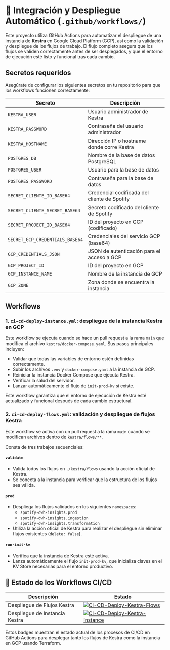 # 🔄 Integración y Despliegue Automático (`.github/workflows/`)

Este proyecto utiliza GitHub Actions para automatizar el despliegue de una instancia de **Kestra** en Google Cloud Platform (GCP), así como la validación y despliegue de los flujos de trabajo. El flujo completo asegura que los flujos se validen correctamente antes de ser desplegados, y que el entorno de ejecución esté listo y funcional tras cada cambio.



## Secretos requeridos
Asegúrate de configurar los siguientes secretos en tu repositorio para que los workflows funcionen correctamente:

| Secreto                      | Descripción                                           |
|-----------------------------|-------------------------------------------------------|
| `KESTRA_USER`               | Usuario administrador de Kestra                      |
| `KESTRA_PASSWORD`           | Contraseña del usuario administrador                 |
| `KESTRA_HOSTNAME`           | Dirección IP o hostname donde corre Kestra           |
| `POSTGRES_DB`               | Nombre de la base de datos PostgreSQL                |
| `POSTGRES_USER`             | Usuario para la base de datos                        |
| `POSTGRES_PASSWORD`         | Contraseña para la base de datos                     |
| `SECRET_CLIENTE_ID_BASE64`  | Credencial codificada del cliente de Spotify         |
| `SECRET_CLIENTE_SECRET_BASE64` | Secreto codificado del cliente de Spotify         |
| `SECRET_PROJECT_ID_BASE64`  | ID del proyecto en GCP (codificado)                  |
| `SECRET_GCP_CREDENTIALS_BASE64` | Credenciales del servicio GCP (base64)           |
| `GCP_CREDENTIALS_JSON`      | JSON de autenticación para el acceso a GCP           |
| `GCP_PROJECT_ID`            | ID del proyecto en GCP                               |
| `GCP_INSTANCE_NAME`         | Nombre de la instancia de GCP                        |
| `GCP_ZONE`                  | Zona donde se encuentra la instancia                 |



## Workflows
### 1. `ci-cd-deploy-instance.yml`: despliegue de la instancia Kestra en GCP
Este workflow se ejecuta cuando se hace un pull request a la rama `main` que modifica el archivo `kestra/docker-compose.yaml`. Sus pasos principales incluyen:

- Validar que todas las variables de entorno estén definidas correctamente.
- Subir los archivos `.env` y `docker-compose.yaml` a la instancia de GCP.
- Reiniciar la instancia Docker Compose que ejecuta Kestra.
- Verificar la salud del servidor.
- Lanzar automáticamente el flujo de `init-prod-kv` si existe.

Este workflow garantiza que el entorno de ejecución de Kestra esté actualizado y funcional después de cada cambio estructural.


### 2. `ci-cd-deploy-flows.yml`: validación y despliegue de flujos Kestra
Este workflow se activa con un pull request a la rama `main` cuando se modifican archivos dentro de `kestra/flows/**`.

Consta de tres trabajos secuenciales:

#### `validate`
- Valida todos los flujos en `./kestra/flows` usando la acción oficial de Kestra.
- Se conecta a la instancia para verificar que la estructura de los flujos sea válida.

#### `prod`
- Despliega los flujos validados en los siguientes `namespaces`:
  - `spotify-dwh-insights.prod`
  - `spotify-dwh-insights.ingestion`
  - `spotify-dwh-insights.transformation`
- Utiliza la acción oficial de Kestra para realizar el despliegue sin eliminar flujos existentes (`delete: false`).

#### `run-init-kv`
- Verifica que la instancia de Kestra esté activa.
- Lanza automáticamente el flujo `init-prod-kv`, que inicializa claves en el KV Store necesarias para el entorno productivo.


## 🚀 Estado de los Workflows CI/CD

| Descripción | Estado |
|------------|--------|
| Despliegue de Flujos Kestra | [![CI-CD-Deploy-Kestra-Flows](https://github.com/jesusoviedo/spotify-dwh-insights/actions/workflows/ci-cd-deploy-flows.yml/badge.svg)](https://github.com/jesusoviedo/spotify-dwh-insights/actions/workflows/ci-cd-deploy-flows.yml) |
| Despliegue de Instancia Kestra | [![CI-CD-Deploy-Kestra-Instance](https://github.com/jesusoviedo/spotify-dwh-insights/actions/workflows/ci-cd-deploy-instance.yml/badge.svg)](https://github.com/jesusoviedo/spotify-dwh-insights/actions/workflows/ci-cd-deploy-instance.yml) |

Estos badges muestran el estado actual de los procesos de CI/CD en GitHub Actions para desplegar tanto los flujos de Kestra como la instancia en GCP usando Terraform.